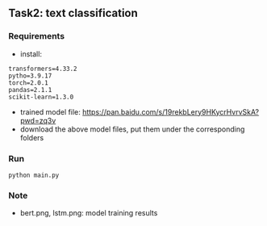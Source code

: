 ## Task2: text classification

### Requirements

- install:

```pip
transformers=4.33.2
pytho=3.9.17
torch=2.0.1
pandas=2.1.1
scikit-learn=1.3.0
```

- trained model file: https://pan.baidu.com/s/19rekbLery9HKycrHvrvSkA?pwd=zq3v 
- download the above model files, put them under the corresponding folders

### Run

```shell
python main.py
```

### Note 

- bert.png, lstm.png: model training results



